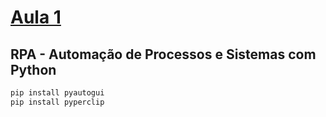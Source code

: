 # [Aula 1](https://www.youtube.com/watch?v=WpduG9txDdg)

## RPA - Automação de Processos e Sistemas com Python

```py
pip install pyautogui
pip install pyperclip
```
